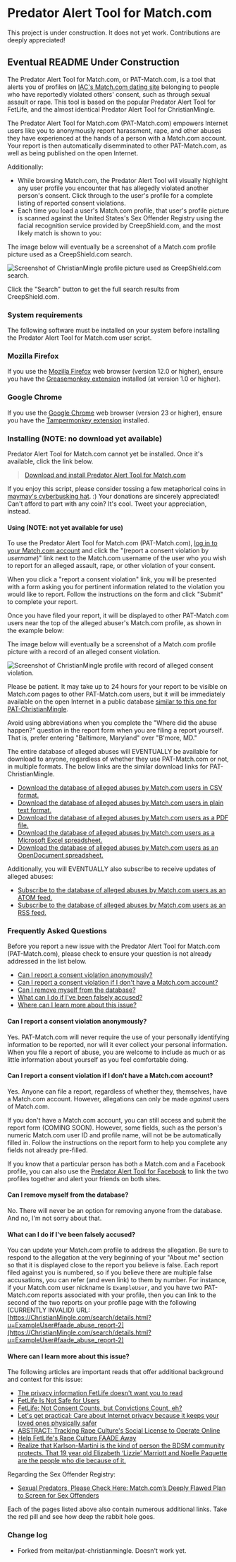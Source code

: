 # Predator Alert Tool for Match.com

This project is under construction. It does not yet work. Contributions are deeply appreciated!

## Eventual README Under Construction

The Predator Alert Tool for Match.com, or PAT-Match.com, is a tool that alerts you of profiles on [IAC's Match.com dating site](https://en.wikipedia.org/wiki/Match.com) belonging to people who have reportedly violated others' consent, such as through sexual assault or rape. This tool is based on the popular Predator Alert Tool for FetLife, and the almost identical Predator Alert Tool for ChristianMingle.

The Predator Alert Tool for Match.com (PAT-Match.com) empowers Internet users like you to anonymously report harassment, rape, and other abuses they have experienced at the hands of a person with a Match.com account. Your report is then automatically disemminated to other PAT-Match.com, as well as being published on the open Internet.

Additionally:

* While browsing Match.com, the Predator Alert Tool will visually highlight any user profile you encounter that has allegedly violated another person's consent. Click through to the user's profile for a complete listing of reported consent violations.
* Each time you load a user's Match.com profile, that user's profile picture is scanned against the United States's Sex Offender Registry using the facial recognition service provided by CreepShield.com, and the most likely match is shown to you:

The image below will eventually be a screenshot of a Match.com profile picture used as a CreepShield.com search.

![Screenshot of ChristianMingle profile picture used as CreepShield.com search.](http://i.imgur.com/kbYZT5j.png)

Click the "Search" button to get the full search results from CreepShield.com.

### System requirements

The following software must be installed on your system before installing the Predator Alert Tool for Match.com user script.

### Mozilla Firefox

If you use the [Mozilla Firefox](http://getfirefox.com/) web browser (version 12.0 or higher), ensure you have the [Greasemonkey extension](https://addons.mozilla.org/en-US/firefox/addon/greasemonkey/) installed (at version 1.0 or higher).

### Google Chrome

If you use the [Google Chrome](https://chrome.google.com/) web browser (version 23 or higher), ensure you have the [Tampermonkey extension](https://chrome.google.com/webstore/detail/tampermonkey/dhdgffkkebhmkfjojejmpbldmpobfkfo) installed.

### Installing (NOTE: no download yet available)

Predator Alert Tool for Match.com cannot yet be installed. Once it's available, click the link below.

> [Download and install Predator Alert Tool for Match.com](https://github.com/thebrightobvious/pat-matchdotcom/raw/master/predator-alert-tool-for-matchdotcom.user.js)

If you enjoy this script, please consider tossing a few metaphorical coins in [maymay's cyberbusking hat](http://maybemaimed.com/cyberbusking/). :) Your donations are sincerely appreciated! Can't afford to part with any coin? It's cool. Tweet your appreciation, instead.



#### Using (NOTE: not yet available for use)

To use the Predator Alert Tool for Match.com (PAT-Match.com), [log in to your Match.com account](http://www.match.com/login/index/#/) and click the "(report a consent violation by *username*)" link next to the Match.com username of the user who you wish to report for an alleged assault, rape, or other violation of your consent.

When you click a "report a consent violation" link, you will be presented with a form asking you for pertinent information related to the violation you would like to report. Follow the instructions on the form and click "Submit" to complete your report.

Once you have filed your report, it will be displayed to other PAT-Match.com users near the top of the alleged abuser's Match.com profile, as shown in the example below:

The image below will eventually be a screenshot of a Match.com profile picture with a record of an alleged consent violation.

![Screenshot of ChristianMingle profile with record of alleged consent violation.](http://i.imgur.com/kbYZT5j.png)

Please be patient. It may take up to 24 hours for your report to be visible on Match.com pages to other PAT-Match.com users, but it will be immediately available on the open Internet in a public database [similar to this one for PAT-ChristianMingle](https://spreadsheets.google.com/pub?key=0ArYmNHuRadHbdEFzQmZzUHl1dUV0VGgzZ1h6NE5NY0E&output=html).

Avoid using abbreviations when you complete the "Where did the abuse happen?" question in the report form when you are filing a report yourself. That is, prefer entering "Baltimore, Maryland" over "B'more, MD."

The entire database of alleged abuses will EVENTUALLY be available for download to anyone, regardless of whether they use PAT-Match.com or not, in multiple formats. The below links are the similar download links for PAT-ChristianMingle.

* [Download the database of alleged abuses by Match.com users in CSV format.](https://spreadsheets.google.com/pub?key=0ArYmNHuRadHbdEFzQmZzUHl1dUV0VGgzZ1h6NE5NY0E&output=csv)
* [Download the database of alleged abuses by Match.com users in plain text format.](https://spreadsheets.google.com/pub?key=0ArYmNHuRadHbdEFzQmZzUHl1dUV0VGgzZ1h6NE5NY0E&output=txt)
* [Download the database of alleged abuses by Match.com users as a PDF file.](https://spreadsheets.google.com/pub?key=0ArYmNHuRadHbdEFzQmZzUHl1dUV0VGgzZ1h6NE5NY0Ec&output=pdf)
* [Download the database of alleged abuses by Match.com users as a Microsoft Excel spreadsheet.](https://spreadsheets.google.com/pub?key=0ArYmNHuRadHbdEFzQmZzUHl1dUV0VGgzZ1h6NE5NY0E&output=xls)
* [Download the database of alleged abuses by Match.com users as an OpenDocument spreadsheet.](https://spreadsheets.google.com/pub?key=0ArYmNHuRadHbdEFzQmZzUHl1dUV0VGgzZ1h6NE5NY0E&output=ods)

Additionally, you will EVENTUALLY also subscribe to receive updates of alleged abuses:

* [Subscribe to the database of alleged abuses by Match.com users as an ATOM feed.](https://spreadsheets.google.com/feeds/list/0ArYmNHuRadHbdEFzQmZzUHl1dUV0VGgzZ1h6NE5NY0E/od6/public/basic)
* [Subscribe to the database of alleged abuses by Match.com users as an RSS feed.](https://spreadsheets.google.com/feeds/list/0ArYmNHuRadHbdEFzQmZzUHl1dUV0VGgzZ1h6NE5NY0E/od6/public/basic?alt=rss)

### Frequently Asked Questions

Before you report a new issue with the Predator Alert Tool for Match.com (PAT-Match.com), please check to ensure your question is not already addressed in the list below.

* [Can I report a consent violation anonymously?](#can-i-report-a-consent-violation-anonymously)
* [Can I report a consent violation if I don't have a Match.com account?](#can-i-report-a-consent-violation-if-i-dont-have-a-Match.com-account)
* [Can I remove myself from the database?](#can-i-remove-myself-from-the-database)
* [What can I do if I've been falsely accused?](#what-can-i-do-if-ive-been-falsely-accused)
* [Where can I learn more about this issue?](#where-can-i-learn-more-about-this-issue)

#### Can I report a consent violation anonymously?

Yes. PAT-Match.com will never require the use of your personally identifying information to be reported, nor will it ever collect your personal information. When you file a report of abuse, you are welcome to include as much or as little information about yourself as you feel comfortable doing.

#### Can I report a consent violation if I don't have a Match.com account?

Yes. Anyone can file a report, regardless of whether they, themselves, have a Match.com account. However, allegations can only be made *against* users of Match.com.

If you don't have a Match.com account, you can still access and submit the report form (COMING SOON). However, some fields, such as the person's numeric Match.com user ID and profile name, will not be be automatically filled in. Follow the instructions on the report form to help you complete any fields not already pre-filled.

If you know that a particular person has both a Match.com and a Facebook profile, you can also use the [Predator Alert Tool for Facebook](https://apps.facebook.com/predator-alert-tool/) to link the two profiles together and alert your friends on both sites.

#### Can I remove myself from the database?

No. There will never be an option for removing anyone from the database. And no, I'm not sorry about that.

#### What can I do if I've been falsely accused?

You can update your Match.com profile to address the allegation. Be sure to respond to the allegation at the very beginning of your "About me" section so that it is displayed close to the report you believe is false. Each report filed against you is numbered, so if you believe there are multiple false accusations, you can refer (and even link) to them by number. For instance, if your Match.com user nickname is `ExampleUser`, and you have two PAT-Match.com reports associated with your profile, then you can link to the second of the two reports on your profile page with the following (CURRENTLY INVALID) URL: [https://ChristianMingle.com/search/details.html?u=ExampleUser#faade_abuse_report-2](https://ChristianMingle.com/search/details.html?u=ExampleUser#faade_abuse_report-2)

#### Where can I learn more about this issue?

The following articles are important reads that offer additional background and context for this issue:

* [The privacy information FetLife doesn't want you to read](http://maybemaimed.com/2012/09/26/the-privacy-information-FetLife-doesnt-want-you-to-read/)
* [FetLife Is Not Safe for Users](http://sexandthe405.com/FetLife-is-not-safe-for-users/)
* [FetLife: Not Consent Counts, but Convictions Count, eh?](http://www.consentculture.com/2012/03/FetLife-not-consent-counts-but-convictions-count-eh/)
* [Let's get practical: Care about Internet privacy because it keeps your loved ones physically safer](http://days.maybemaimed.com/post/30606054306/lets-get-practical-care-about-internet-privacy)
* [ABSTRACT: Tracking Rape Culture's Social License to Operate Online](http://days.maybemaimed.com/post/38483206883/abstract-tracking-rape-cultures-social-license-to)
* [Help FetLife's Rape Culture FAADE Away](http://days.maybemaimed.com/post/39785638940/last-october-i-introduced-the-FetLife-alleged)
* [Realize that Karlson-Martini is the kind of person the BDSM community protects. That 19 year old Elizabeth ‘Lizzie’ Marriott and Noelle Paquette are the people who die because of it.](http://days.maybemaimed.com/post/40867303649/in-the-last-week-or-so-i-found-out-that-susan)

Regarding the Sex Offender Registry:

* [Sexual Predators, Please Check Here: Match.com’s Deeply Flawed Plan to Screen for Sex Offenders](https://www.eff.org/deeplinks/2011/04/sexual-predators-please-check-here-match-com-s)

Each of the pages listed above also contain numerous additional links. Take the red pill and see how deep the rabbit hole goes.

### Change log

* Forked from meitar/pat-christianmingle. Doesn't work yet.
